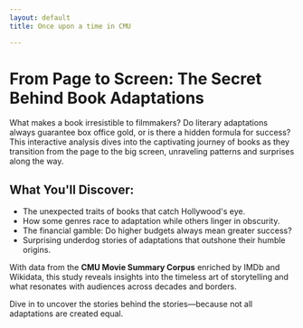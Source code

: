```yaml
---
layout: default
title: Once upon a time in CMU

---
```

# From Page to Screen: The Secret Behind Book Adaptations

What makes a book irresistible to filmmakers? Do literary adaptations always guarantee box office gold, or is there a hidden formula for success? This interactive analysis dives into the captivating journey of books as they transition from the page to the big screen, unraveling patterns and surprises along the way.

## What You'll Discover:
- The unexpected traits of books that catch Hollywood's eye.
- How some genres race to adaptation while others linger in obscurity.
- The financial gamble: Do higher budgets always mean greater success?
- Surprising underdog stories of adaptations that outshone their humble origins.

With data from the **CMU Movie Summary Corpus** enriched by IMDb and Wikidata, this study reveals insights into the timeless art of storytelling and what resonates with audiences across decades and borders. 

Dive in to uncover the stories behind the stories—because not all adaptations are created equal.
